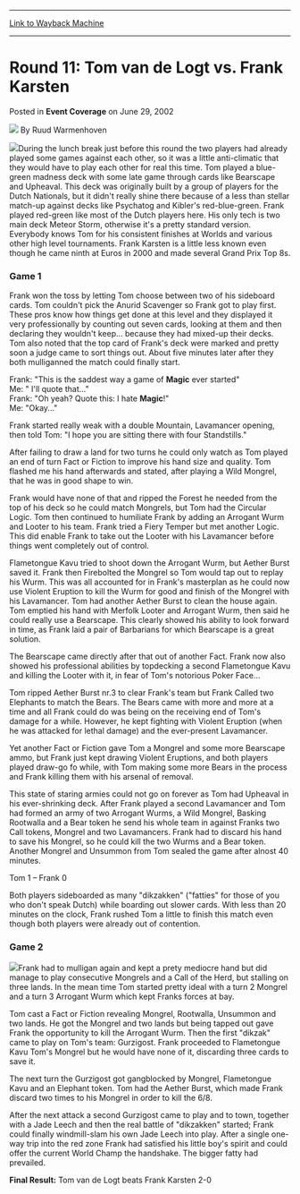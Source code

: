 
---
[Link to Wayback Machine](https://web.archive.org/web/20220629233806/https://magic.wizards.com/en/articles/archive/event-coverage/round-11-tom-van-de-logt-vs-frank-karsten-2002-06-29)

[_metadata_:author]:- "Ruud Warmenhoven"
[_metadata_:description]:- "During the lunch break just before this round the two players had already played some games against each other, so it was a little anti-climatic that they would have to play each other for real this time. Tom played a blue-green madness deck with some late game through cards like Bearscape and Upheaval. This deck was originally built by a group of players for the Dutch"
[_metadata_:generator]:- "Drupal 7 (http://drupal.org)"
[_metadata_:node]:- "768996"
[_metadata_:publish_date]:- "2002-06-29"
[_metadata_:source]:- "div-main-content"
[_metadata_:title]:- "Round 11: Tom van de Logt vs. Frank Karsten"
[_metadata_:wayback_capture_timestamp]:- "2022-06-29 23:38:06"
[_metadata_:wayback_raw_url]:- "https://web.archive.org/web/20220629233806id_/https://magic.wizards.com/en/articles/archive/event-coverage/round-11-tom-van-de-logt-vs-frank-karsten-2002-06-29"
[_metadata_:wayback_url]:- "https://magic.wizards.com/en/articles/archive/event-coverage/round-11-tom-van-de-logt-vs-frank-karsten-2002-06-29"
---


Round 11: Tom van de Logt vs. Frank Karsten
===========================================



 Posted in **Event Coverage**
 on June 29, 2002 






![](https://media.magic.wizards.com/styles/auth_small/public/generic-avatar-150_578.png)
By Ruud Warmenhoven











![](https://media.magic.wizards.com/image_legacy_migration/sideboard/images/euro02/a857.jpg)During the lunch break just before this round the two players had already played some games against each other, so it was a little anti-climatic that they would have to play each other for real this time. Tom played a blue-green madness deck with some late game through cards like Bearscape and Upheaval. This deck was originally built by a group of players for the Dutch Nationals, but it didn't really shine there because of a less than stellar match-up against decks like Psychatog and Kibler's red-blue-green. Frank played red-green like most of the Dutch players here. His only tech is two main deck Meteor Storm, otherwise it's a pretty standard version. Everybody knows Tom for his consistent finishes at Worlds and various other high level tournaments. Frank Karsten is a little less known even though he came ninth at Euros in 2000 and made several Grand Prix Top 8s. 

### Game 1

Frank won the toss by letting Tom choose between two of his sideboard cards. Tom couldn't pick the Anurid Scavenger so Frank got to play first. These pros know how things get done at this level and they displayed it very professionally by counting out seven cards, looking at them and then declaring they wouldn't keep... because they had mixed-up their decks. Tom also noted that the top card of Frank's deck were marked and pretty soon a judge came to sort things out. About five minutes later after they both mulliganned the match could finally start.

Frank: "This is the saddest way a game of **Magic** ever started"  
 Me: " I'll quote that..."  
 Frank: "Oh yeah? Quote this: I hate **Magic**!"  
 Me: "Okay..."

Frank started really weak with a double Mountain, Lavamancer opening, then told Tom: "I hope you are sitting there with four Standstills." 

After failing to draw a land for two turns he could only watch as Tom played an end of turn Fact or Fiction to improve his hand size and quality. Tom flashed me his hand afterwards and stated, after playing a Wild Mongrel, that he was in good shape to win. 

Frank would have none of that and ripped the Forest he needed from the top of his deck so he could match Mongrels, but Tom had the Circular Logic. Tom then continued to humiliate Frank by adding an Arrogant Wurm and Looter to his team. Frank tried a Fiery Temper but met another Logic. This did enable Frank to take out the Looter with his Lavamancer before things went completely out of control. 

Flametongue Kavu tried to shoot down the Arrogant Wurm, but Aether Burst saved it. Frank then Firebolted the Mongrel so Tom would tap out to replay his Wurm. This was all accounted for in Frank's masterplan as he could now use Violent Eruption to kill the Wurm for good and finish of the Mongrel with his Lavamancer. Tom had another Aether Burst to clean the house again. Tom emptied his hand with Merfolk Looter and Arrogant Wurm, then said he could really use a Bearscape. This clearly showed his ability to look forward in time, as Frank laid a pair of Barbarians for which Bearscape is a great solution. 

The Bearscape came directly after that out of another Fact. Frank now also showed his professional abilities by topdecking a second Flametongue Kavu and killing the Looter with it, in fear of Tom's notorious Poker Face... 

Tom ripped Aether Burst nr.3 to clear Frank's team but Frank Called two Elephants to match the Bears. The Bears came with more and more at a time and all Frank could do was being on the receiving end of Tom's damage for a while. However, he kept fighting with Violent Eruption (when he was attacked for lethal damage) and the ever-present Lavamancer. 

Yet another Fact or Fiction gave Tom a Mongrel and some more Bearscape ammo, but Frank just kept drawing Violent Eruptions, and both players played draw-go fo while, with Tom making some more Bears in the process and Frank killing them with his arsenal of removal. 

This state of staring armies could not go on forever as Tom had Upheaval in his ever-shrinking deck. After Frank played a second Lavamancer and Tom had formed an army of two Arrogant Wurms, a Wild Mongrel, Basking Rootwalla and a Bear token he send his whole team in against Franks two Call tokens, Mongrel and two Lavamancers. Frank had to discard his hand to save his Mongrel, so he could kill the two Wurms and a Bear token. Another Mongrel and Unsummon from Tom sealed the game after alnost 40 minutes. 

Tom 1 – Frank 0

Both players sideboarded as many "dikzakken" ("fatties" for those of you who don't speak Dutch) while boarding out slower cards. With less than 20 minutes on the clock, Frank rushed Tom a little to finish this match even though both players were already out of contention. 

### Game 2

![](https://media.magic.wizards.com/image_legacy_migration/sideboard/images/euro02/a864.jpg)Frank had to mulligan again and kept a prety mediocre hand but did manage to play consecutive Mongrels and a Call of the Herd, but stalling on three lands. In the mean time Tom started pretty ideal with a turn 2 Mongrel and a turn 3 Arrogant Wurm which kept Franks forces at bay. 

Tom cast a Fact or Fiction revealing Mongrel, Rootwalla, Unsummon and two lands. He got the Mongrel and two lands but being tapped out gave Frank the opportunity to kill the Arrogant Wurm. Then the first "dikzak" came to play on Tom's team: Gurzigost. Frank proceeded to Flametongue Kavu Tom's Mongrel but he would have none of it, discarding three cards to save it. 

The next turn the Gurzigost got gangblocked by Mongrel, Flametongue Kavu and an Elephant token. Tom had the Aether Burst, which made Frank discard two times to his Mongrel in order to kill the 6/8. 

After the next attack a second Gurzigost came to play and to town, together with a Jade Leech and then the real battle of "dikzakken" started; Frank could finally windmill-slam his own Jade Leech into play. After a single one-way trip into the red zone Frank had satisfied his little boy's spirit and could offer the current World Champ the handshake. The bigger fatty had prevailed.

**Final Result:** Tom van de Logt beats Frank Karsten 2-0 







